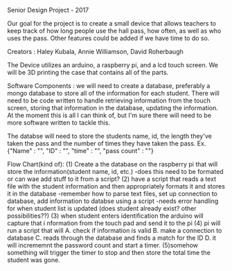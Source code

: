 Senior Design Project - 2017

Our goal for the project is to create a small device that allows teachers
to keep track of how long people use the hall pass, how often, as well as who
uses the pass. Other features could be added if we have time to do so.

Creators : Haley Kubala, Annie Williamson, David Roherbaugh

The Device utilizes an arduino, a raspberry pi, and a lcd touch screen.
We will be 3D printing the case that contains all of the parts.

Software Components : we will need to create a database, preferably a mongo
database to store all of the information for each student. There will need to
be code written to handle retrieving information from the touch screen,
storing that information in the database, updating the information. At the
moment this is all I can think of, but I'm sure there will need to be more
software written to tackle this.

The databse will need to store the students name, id, the length they've taken
the pass and the number of times they have taken the pass.
Ex. {"Name" : "",
     "ID" : "",
     "time" : "",
     "pass count" : ""}

Flow Chart(kind of):
(1) Create a the database on the raspberry pi that will store the
information(student name, id, etc.)
    -does this need to be formated or can wae add stuff to it from a script?
(2) have a script that reads a text file with the student information and then
appropriately formats it and stores it in the database
    -remember how to parse text files, set up connection to database,
    add information to databse using a script
    -needs error handling for when student list is updated
    (does student already exist? other possibilities??)
(3) when student enters identification the arduino will capture that i
nformation from the touch pad and send it to the pi
(4) pi will run a script that will
  A. check if information is valid
  B. make a connection to database
  C. reads through the database and finds a match for the ID
  D. it will incrememnt the password count and start a timer.
(5)somehow something will trigger the timer to stop and then store the total time the student was gone.
